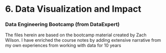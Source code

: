 # 6. Data Visualization and Impact
### Data Engineering Bootcamp (from DataExpert)

The files herein are based on the bootcamp material created by Zach Wilson.
I have enriched the course notes by adding extensive narrative from my own experiences from working with data for 10 years
